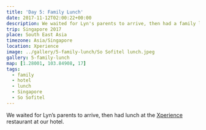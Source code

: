 ```yaml
---
title: 'Day 5: Family Lunch'
date: 2017-11-12T02:00:22+00:00
description: We waited for Lyn's parents to arrive, then had a family lunch at the Xperience restaurant at the So Sofitel.
trip: Singapore 2017
place: South East Asia
timezone: Asia/Singapore
location: Xperience
image: ../gallery/5-family-lunch/So Sofitel lunch.jpeg
gallery: 5-family-lunch
map: [1.28001, 103.84908, 17]
tags:
  - family
  - hotel
  - lunch
  - Singapore
  - So Sofitel
---
```


We waited for Lyn&#8217;s parents to arrive, then had lunch at the [Xperience][1] restaurant at our hotel.

[1]: https://www.sofitel-so-singapore.com/wine-dine/xperience-restaurant/
